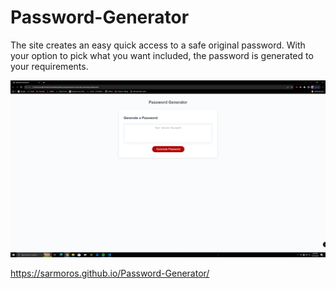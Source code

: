 # Password-Generator

The site creates an easy quick access to a safe original password. With your option to pick what you want included, the password is generated to your requirements.

![Website](./assets/Screenshot.png "Screenshot of page")

https://sarmoros.github.io/Password-Generator/
